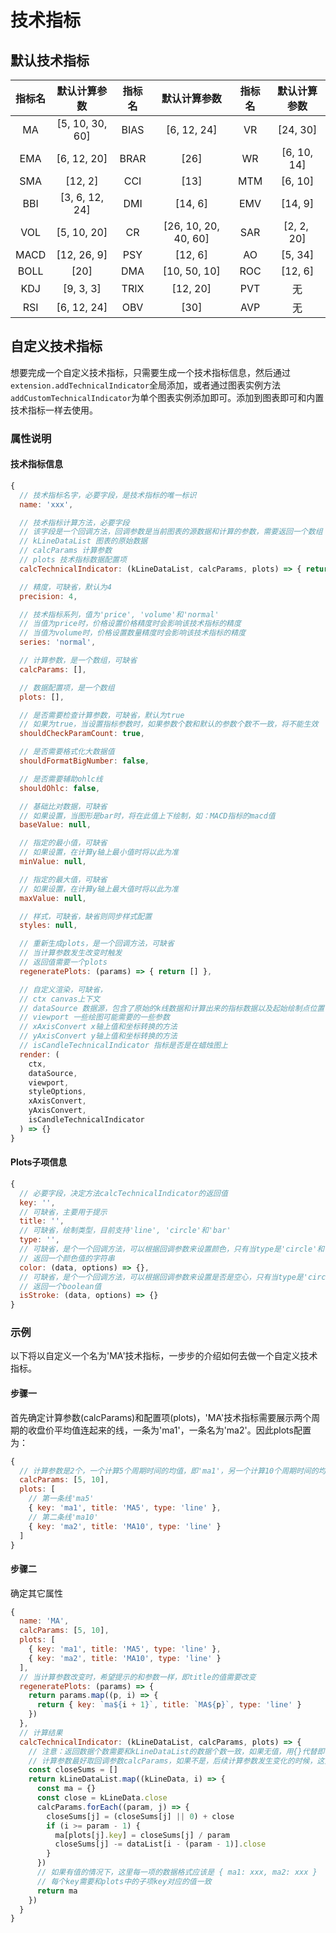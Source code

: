 # 技术指标

## 默认技术指标
| **指标名** | **默认计算参数** | **指标名** | **默认计算参数** | **指标名** | **默认计算参数** |
| :---: | :---: | :---: | :---: | :---: | :---: |
| MA | [5, 10, 30, 60] | BIAS | [6, 12, 24] | VR | [24, 30] |
| EMA | [6, 12, 20] | BRAR | [26] | WR | [6, 10, 14] |
| SMA | [12, 2] | CCI | [13] | MTM | [6, 10] |
| BBI | [3, 6, 12, 24] | DMI | [14, 6] | EMV | [14, 9] |
| VOL | [5, 10, 20] | CR | [26, 10, 20, 40, 60] | SAR | [2, 2,  20] |
| MACD | [12, 26, 9] | PSY | [12, 6] | AO | [5, 34] |
| BOLL | [20] | DMA | [10, 50, 10] | ROC | [12, 6] |
| KDJ | [9, 3, 3] | TRIX | [12, 20] | PVT | 无 |
| RSI | [6, 12, 24] | OBV | [30] | AVP | 无 |



## 自定义技术指标
想要完成一个自定义技术指标，只需要生成一个技术指标信息，然后通过`extension.addTechnicalIndicator`全局添加，或者通过图表实例方法  `addCustomTechnicalIndicator`为单个图表实例添加即可。添加到图表即可和内置技术指标一样去使用。
### 属性说明
#### 技术指标信息
```javascript
{
  // 技术指标名字，必要字段，是技术指标的唯一标识
  name: 'xxx',

  // 技术指标计算方法，必要字段
  // 该字段是一个回调方法，回调参数是当前图表的源数据和计算的参数，需要返回一个数组
  // kLineDataList 图表的原始数据
  // calcParams 计算参数
  // plots 技术指标数据配置项
  calcTechnicalIndicator: (kLineDataList, calcParams, plots) => { return [] },

  // 精度，可缺省，默认为4
  precision: 4,

  // 技术指标系列，值为'price', 'volume'和'normal'
  // 当值为price时，价格设置价格精度时会影响该技术指标的精度
  // 当值为volume时，价格设置数量精度时会影响该技术指标的精度
  series: 'normal',

  // 计算参数，是一个数组，可缺省
  calcParams: [],

  // 数据配置项，是一个数组
  plots: [],

  // 是否需要检查计算参数，可缺省，默认为true
  // 如果为true，当设置指标参数时，如果参数个数和默认的参数个数不一致，将不能生效
  shouldCheckParamCount: true,

  // 是否需要格式化大数据值
  shouldFormatBigNumber: false,

  // 是否需要辅助ohlc线
  shouldOhlc: false,

  // 基础比对数据，可缺省
  // 如果设置，当图形是bar时，将在此值上下绘制，如：MACD指标的macd值
  baseValue: null,

  // 指定的最小值，可缺省
  // 如果设置，在计算y轴上最小值时将以此为准
  minValue: null,

  // 指定的最大值，可缺省
  // 如果设置，在计算y轴上最大值时将以此为准
  maxValue: null,

  // 样式，可缺省，缺省则同步样式配置
  styles: null,

  // 重新生成plots，是一个回调方法，可缺省
  // 当计算参数发生改变时触发
  // 返回值需要一个plots
  regeneratePlots: (params) => { return [] },

  // 自定义渲染，可缺省，
  // ctx canvas上下文
  // dataSource 数据源，包含了原始的k线数据和计算出来的指标数据以及起始绘制点位置
  // viewport 一些绘图可能需要的一些参数
  // xAxisConvert x轴上值和坐标转换的方法
  // yAxisConvert y轴上值和坐标转换的方法
  // isCandleTechnicalIndicator 指标是否是在蜡烛图上
  render: (
    ctx,
    dataSource,
    viewport,
    styleOptions,
    xAxisConvert,
    yAxisConvert,
    isCandleTechnicalIndicator
  ) => {}
}
```
#### Plots子项信息
```javascript
{
  // 必要字段，决定方法calcTechnicalIndicator的返回值
  key: '',
  // 可缺省，主要用于提示
  title: '',
  // 可缺省，绘制类型，目前支持'line', 'circle'和'bar'
  type: '',
  // 可缺省，是个一个回调方法，可以根据回调参数来设置颜色，只有当type是'circle'和'bar'才会生效
  // 返回一个颜色值的字符串
  color: (data, options) => {},
  // 可缺省，是个一个回调方法，可以根据回调参数来设置是否是空心，只有当type是'circle'和'bar'才会生效
  // 返回一个boolean值
  isStroke: (data, options) => {}
}
```


### 示例
以下将以自定义一个名为'MA'技术指标，一步步的介绍如何去做一个自定义技术指标。
#### 步骤一
首先确定计算参数(calcParams)和配置项(plots)，'MA'技术指标需要展示两个周期的收盘价平均值连起来的线，一条为'ma1'，一条名为'ma2'。因此plots配置为：
```javascript
{
  // 计算参数是2个，一个计算5个周期时间的均值，即'ma1'，另一个计算10个周期时间的均值，即'ma10'
  calcParams: [5, 10],
  plots: [
    // 第一条线'ma5'
    { key: 'ma1', title: 'MA5', type: 'line' },
    // 第二条线'ma10'
    { key: 'ma2', title: 'MA10', type: 'line' }
  ]
}
```
#### 步骤二
确定其它属性
```javascript
{
  name: 'MA',
  calcParams: [5, 10],
  plots: [
    { key: 'ma1', title: 'MA5', type: 'line' },
    { key: 'ma2', title: 'MA10', type: 'line' }
  ],
  // 当计算参数改变时，希望提示的和参数一样，即title的值需要改变
  regeneratePlots: (params) => {
    return params.map((p, i) => {
      return { key: `ma${i + 1}`, title: `MA${p}`, type: 'line' }
    })
  },
  // 计算结果
  calcTechnicalIndicator: (kLineDataList, calcParams, plots) => {
    // 注意：返回数据个数需要和kLineDataList的数据个数一致，如果无值，用{}代替即可。
    // 计算参数最好取回调参数calcParams，如果不是，后续计算参数发生变化的时候，这里计算不能及时响应
    const closeSums = []
    return kLineDataList.map((kLineData, i) => {
      const ma = {}
      const close = kLineData.close
      calcParams.forEach((param, j) => {
        closeSums[j] = (closeSums[j] || 0) + close
        if (i >= param - 1) {
          ma[plots[j].key] = closeSums[j] / param
          closeSums[j] -= dataList[i - (param - 1)].close
        }
      })
      // 如果有值的情况下，这里每一项的数据格式应该是 { ma1: xxx, ma2: xxx }
      // 每个key需要和plots中的子项key对应的值一致
      return ma
    })
  }
}
```


